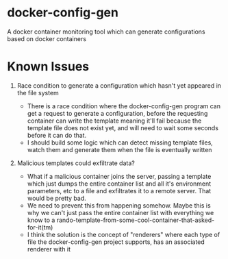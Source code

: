 # docker-config-gen
A docker container monitoring tool which can generate configurations based on docker containers

# Known Issues

1. Race condition to generate a configuration which hasn't yet appeared in the file system
    - There is a race condition where the docker-config-gen program can get a request to generate a configuration, before the requesting container can write the template meaning it'll fail because the template file does not exist yet, and will need to wait some seconds before it can do that. 
    - I should build some logic which can detect missing template files, watch them and generate them when the file is eventually written

2. Malicious templates could exfiltrate data?
    - What if a malicious container joins the server, passing a template which just dumps the entire container list and all it's environment parameters, etc to a file and exfiltrates it to a remote server. That would be pretty bad. 
    - We need to prevent this from happening somehow. Maybe this is why we can't just pass the entire container list with everything we know to a rando-template-from-some-cool-container-that-asked-for-it(tm) 
    - I think the solution is the concept of "renderers" where each type of file the docker-config-gen project supports, has an associated renderer with it